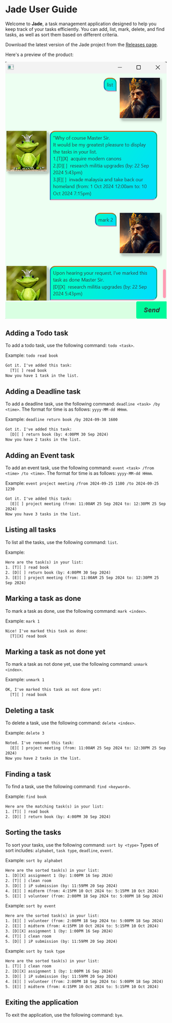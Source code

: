 # Jade User Guide

Welcome to **Jade**, a task management application designed to help you keep track of your tasks efficiently. 
You can add, list, mark, delete, and find tasks, as well as sort them based on different criteria.

Download the latest version of the Jade project from the [Releases page](https://github.com/wubojin/ip/releases/tag/A-Release).

Here's a preview of the product:

![Product Screenshot](Ui.png)

## Adding a Todo task

To add a todo task, use the following command: `todo <task>`.

Example: `todo read book`
```
Got it. I've added this task:
  [T][ ] read book
Now you have 1 task in the list.
```

## Adding a Deadline task

To add a deadline task, use the following command: `deadline <task> /by <time>`.
The format for time is as follows: `yyyy-MM-dd HHmm`.

Example: `deadline return book /by 2024-09-30 1600`
```
Got it. I've added this task:
  [D][ ] return book (by: 4:00PM 30 Sep 2024)
Now you have 2 tasks in the list.
```

## Adding an Event task

To add an event task, use the following command: `event <task> /from <time> /to <time>`.
The format for time is as follows: `yyyy-MM-dd HHmm`.

Example: `event project meeting /from 2024-09-25 1100 /to 2024-09-25 1230`
```
Got it. I've added this task:
  [E][ ] project meeting (from: 11:00AM 25 Sep 2024 to: 12:30PM 25 Sep 2024)
Now you have 3 tasks in the list.
```

## Listing all tasks
To list all the tasks, use the following command: `list`.

Example:
```
Here are the task(s) in your list:
1. [T][ ] read book
2. [D][ ] return book (by: 4:00PM 30 Sep 2024)
3. [E][ ] project meeting (from: 11:00AM 25 Sep 2024 to: 12:30PM 25 Sep 2024)
```

## Marking a task as done
To mark a task as done, use the following command: `mark <index>`.

Example: `mark 1`
```
Nice! I've marked this task as done:
  [T][X] read book
```

## Marking a task as not done yet
To mark a task as not done yet, use the following command: `unmark <index>`.

Example: `unmark 1`
```
OK, I've marked this task as not done yet:
  [T][ ] read book
```

## Deleting a task
To delete a task, use the following command: `delete <index>`.

Example: `delete 3`
```
Noted. I've removed this task:
  [E][ ] project meeting (from: 11:00AM 25 Sep 2024 to: 12:30PM 25 Sep 2024)
Now you have 2 tasks in the list.
```

## Finding a task
To find a task, use the following command: `find <keyword>`.

Example: `find book`
```
Here are the matching task(s) in your list:
1. [T][ ] read book
2. [D][ ] return book (by: 4:00PM 30 Sep 2024)
```

## Sorting the tasks
To sort your tasks, use the following command: `sort by <type>`
Types of sort includes: `alphabet`, `task type`, `deadline`, `event`.

Example: `sort by alphabet`
```
Here are the sorted task(s) in your list:
1. [D][X] assignment 1 (by: 1:00PM 16 Sep 2024)
2. [T][ ] clean room
3. [D][ ] iP submission (by: 11:59PM 20 Sep 2024)
4. [E][ ] midterm (from: 4:15PM 10 Oct 2024 to: 5:15PM 10 Oct 2024)
5. [E][ ] volunteer (from: 2:00PM 18 Sep 2024 to: 5:00PM 18 Sep 2024)
```

Example: `sort by event`
```
Here are the sorted task(s) in your list:
1. [E][ ] volunteer (from: 2:00PM 18 Sep 2024 to: 5:00PM 18 Sep 2024)
2. [E][ ] midterm (from: 4:15PM 10 Oct 2024 to: 5:15PM 10 Oct 2024)
3. [D][X] assignment 1 (by: 1:00PM 16 Sep 2024)
4. [T][ ] clean room
5. [D][ ] iP submission (by: 11:59PM 20 Sep 2024)
```

Example: `sort by task type`
```
Here are the sorted task(s) in your list:
1. [T][ ] clean room
2. [D][X] assignment 1 (by: 1:00PM 16 Sep 2024)
3. [D][ ] iP submission (by: 11:59PM 20 Sep 2024)
4. [E][ ] volunteer (from: 2:00PM 18 Sep 2024 to: 5:00PM 18 Sep 2024)
5. [E][ ] midterm (from: 4:15PM 10 Oct 2024 to: 5:15PM 10 Oct 2024)
```

## Exiting the application
To exit the application, use the following command: `bye`.
